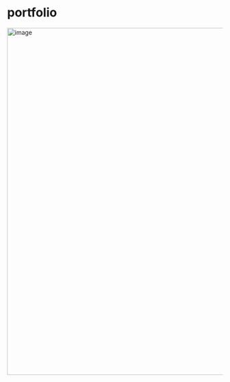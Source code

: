 # portfolio

<img width="1440" height="811" alt="image" src="https://github.com/user-attachments/assets/7468483a-4e06-4ae0-b9d0-5a8f63603d27" />

